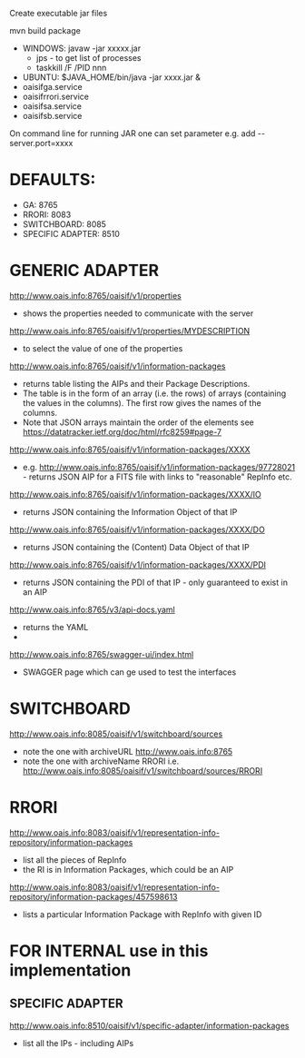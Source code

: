 Create executable jar files

mvn build package

- WINDOWS: javaw -jar xxxxx.jar
  - jps - to get list of processes
  - taskkill /F /PID nnn
- UBUNTU:  $JAVA_HOME/bin/java -jar xxxx.jar &
 - oaisifga.service 
 - oaisifrrori.service
 - oaisifsa.service 
 - oaisifsb.service

On command line for running JAR one can set parameter e.g. add --server.port=xxxx

# DEFAULTS:
- GA: 8765
- RRORI: 8083
- SWITCHBOARD: 8085
- SPECIFIC ADAPTER: 8510


# GENERIC ADAPTER
http://www.oais.info:8765/oaisif/v1/properties
- shows the properties needed to communicate with the server

http://www.oais.info:8765/oaisif/v1/properties/MYDESCRIPTION
- to select the value of one of the properties

http://www.oais.info:8765/oaisif/v1/information-packages		
- returns table listing the AIPs and their Package Descriptions.
- The table is in the form of an array (i.e. the rows) of arrays (containing the values in the columns). The first row gives the names of the columns.
- Note that JSON arrays maintain the order of the elements see https://datatracker.ietf.org/doc/html/rfc8259#page-7

http://www.oais.info:8765/oaisif/v1/information-packages/XXXX
- e.g. http://www.oais.info:8765/oaisif/v1/information-packages/97728021 - returns JSON AIP for a FITS file with links to "reasonable" RepInfo etc.

http://www.oais.info:8765/oaisif/v1/information-packages/XXXX/IO
- returns JSON containing the Information Object of that IP

http://www.oais.info:8765/oaisif/v1/information-packages/XXXX/DO
- returns JSON containing the (Content) Data Object of that IP

http://www.oais.info:8765/oaisif/v1/information-packages/XXXX/PDI
- returns JSON containing the PDI of that IP - only guaranteed to exist in an AIP

http://www.oais.info:8765/v3/api-docs.yaml
- returns the YAML
- 
http://www.oais.info:8765/swagger-ui/index.html
- SWAGGER page which can ge used to test the interfaces


# SWITCHBOARD
http://www.oais.info:8085/oaisif/v1/switchboard/sources
- note the one with archiveURL http://www.oais.info:8765
- note the one with archiveName RRORI i.e. http://www.oais.info:8085/oaisif/v1/switchboard/sources/RRORI

# RRORI
http://www.oais.info:8083/oaisif/v1/representation-info-repository/information-packages
- list all the pieces of RepInfo
- the RI is in Information Packages, which could be an AIP

http://www.oais.info:8083/oaisif/v1/representation-info-repository/information-packages/457598613
- lists a particular Information Package with RepInfo with given ID



# FOR INTERNAL use in this implementation
## SPECIFIC ADAPTER
http://www.oais.info:8510/oaisif/v1/specific-adapter/information-packages
- list all the IPs - including AIPs


